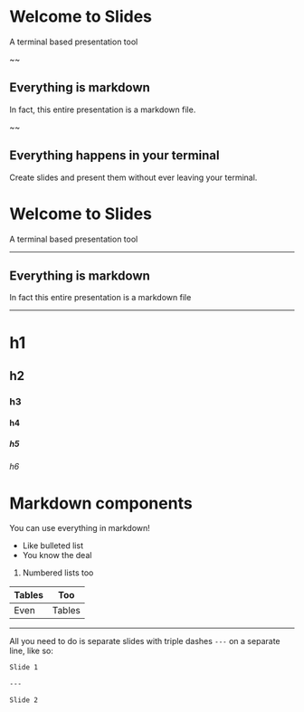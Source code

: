 # Welcome to Slides
A terminal based presentation tool

~~

## Everything is markdown
In fact, this entire presentation is a markdown file.

~~

## Everything happens in your terminal
Create slides and present them without ever leaving your terminal.

# Welcome to Slides
A terminal based presentation tool

---

## Everything is markdown
In fact this entire presentation is a markdown file

---

# h1
## h2
### h3
#### h4
##### h5
###### h6


# Markdown components
You can use everything in markdown!
* Like bulleted list
* You know the deal

1. Numbered lists too

| Tables | Too    |
| ------ | ------ |
| Even   | Tables |

---

All you need to do is separate slides with triple dashes `---` on a separate line,
like so:

```markdown
Slide 1

--- 

Slide 2
`````

````
